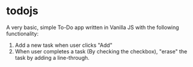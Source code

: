 todojs
======

A very basic, simple To-Do app written in Vanilla JS with the following functionality:

1. Add a new task when user clicks "Add"
2. When user completes a task (By checking the checkbox), "erase" the task by adding a line-through.
